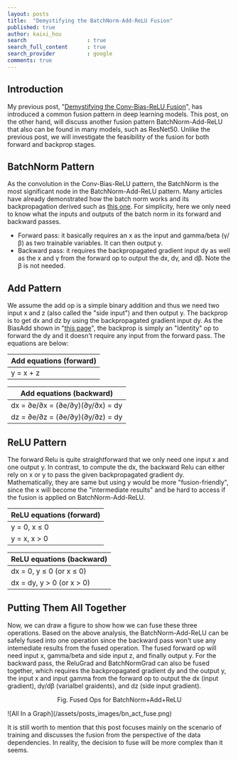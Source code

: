 ```yaml
---
layout: posts
title:  "Demystifying the BatchNorm-Add-ReLU Fusion"
published: true
author: kaixi_hou
search                   : true
search_full_content      : true
search_provider          : google
comments: true
---
```

## Introduction
My previous post, "[Demystifying the Conv-Bias-ReLU
Fusion](https://kaixih.github.io/cbr-fusion/)", has introduced a common fusion
pattern in deep learning models. This post, on the other hand, will discuss
another fusion pattern BatchNorm-Add-ReLU that also can be found in many
models, such as ResNet50. Unlike the previous post, we will investigate the
feasibility of the fusion for both forward and backprop stages.

## BatchNorm Pattern
As the convolution in the Conv-Bias-ReLU pattern, the BatchNorm is the most
significant node in the BatchNorm-Add-ReLU pattern. Many articles have already
demonstrated how the batch norm works and its backpropagation derived such as [this
one](https://kevinzakka.github.io/2016/09/14/batch_normalization/). For
simplicity, here we only need to know what the inputs and outputs of the batch
norm in its forward and backward passes.
* Forward pass: it basically requires an x as the input and gamma/beta (γ/β) as
  two trainable variables. It can then output y.
* Backward pass: it requires the backpropagated gradient input dy as well as the
  x and γ from the forward op to output the dx, dγ, and dβ. Note the β is
  not needed.

## Add Pattern
We assume the add op is a simple binary addition and thus we need two input x
and z (also called the "side input") and then output y. The backprop is to get dx
and dz by using the backpropagated gradient input dy. As the BiasAdd shown in
"[this page](https://kaixih.github.io/cbr-fusion/)", the backprop is simply an
"Identity" op to forward the dy and it doesn't require any input from the
forward pass. The equations are below:

Add equations (forward) |
--- |
y = x + z |

Add equations (backward) |
--- |
dx = ∂e/∂x = (∂e/∂y)(∂y/∂x) = dy |
dz = ∂e/∂z = (∂e/∂y)(∂y/∂z) = dy |


## ReLU Pattern
The forward Relu is quite straightforward that we only need one input x and one
output y.  In contrast, to compute the dx, the backward Relu can either rely on
x or y to pass the given backpropagated gradient dy. Mathematically, they are
same but using y would be more "fusion-friendly", since the x will become the
"intermediate results" and be hard to access if the fusion is applied on
BatchNorm-Add-ReLU.

ReLU equations (forward) |
--- |
y = 0, x ≤ 0 |
y = x, x > 0 |

ReLU equations (backward) |
--- |
dx = 0, y ≤ 0 (or x ≤ 0) |
dx = dy, y > 0 (or x > 0) |

## Putting Them All Together
Now, we can draw a figure to show how we can fuse these three operations. Based
on the above analysis, the BatchNorm-Add-ReLU can be safely fused into one
operation since the backward pass won't use any intemediate results from the
fused operation.  The fused forward op will need input x, gamma/beta and side
input z, and finally output y. For the backward pass, the ReluGrad and
BatchNormGrad can also be fused together, which requires the backpropagated
gradient dy and the output y, the input x and input gamma from the forward op to output
the dx (input gradient), dγ/dβ (varialbel graidents), and dz (side input
gradient).

<p align=center> Fig. Fused Ops for BatchNorm+Add+ReLU </p> ![All
In a Graph](/assets/posts_images/bn_act_fuse.png)

It is still worth to mention that this post focuses mainly on the scenario of training
and discusses the fusion from the perspective of the data dependencies. In
reality, the decision to fuse will be more complex than it
seems.

